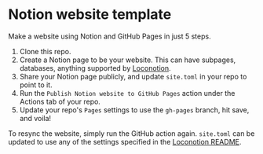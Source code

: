 # Notion website template

Make a website using Notion and GitHub Pages in just 5 steps.

1. Clone this repo.
1. Create a Notion page to be your website. This can have subpages, databases, anything supported by [Loconotion](https://github.com/leoncvlt/loconotion).
1. Share your Notion page publicly, and update `site.toml` in your repo to point to it.
1. Run the `Publish Notion website to GitHub Pages` action under the Actions tab of your repo.
1. Update your repo's `Pages` settings to use the `gh-pages` branch, hit save, and voila!

To resync the website, simply run the GitHub action again. `site.toml` can be updated to use any of the settings specified in the [Loconotion README](https://github.com/leoncvlt/loconotion/blob/master/README.md).
